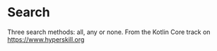 # Search
Three search methods: all, any or none.
From the Kotlin Core track on https://www.hyperskill.org
